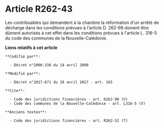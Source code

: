 # Article R262-43

Les contribuables qui demandent à la chambre la réformation d'un arrêté de décharge dans les conditions prévues à l'article
D. 262-98 doivent être dûment autorisés à cet effet dans les conditions prévues à l'article L. 316-5 du code des communes de
la Nouvelle-Calédonie.

**Liens relatifs à cet article**

	**Codifié par**:

	  - Décret n°2000-338 du 14 avril 2000

	**Modifié par**:

	  - Décret n°2017-671 du 28 avril 2017 - art. 165

	**Cite**:

	  - Code des juridictions financières - art. D262-98 (V)
	  - Code des communes de la Nouvelle-Calédonie - art. L316-5 (V)

	**Anciens textes**:

	  - Code des juridictions financières - art. R262-52 (T)
